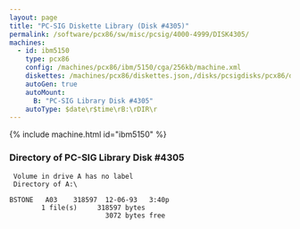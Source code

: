 ```yaml
---
layout: page
title: "PC-SIG Diskette Library (Disk #4305)"
permalink: /software/pcx86/sw/misc/pcsig/4000-4999/DISK4305/
machines:
  - id: ibm5150
    type: pcx86
    config: /machines/pcx86/ibm/5150/cga/256kb/machine.xml
    diskettes: /machines/pcx86/diskettes.json,/disks/pcsigdisks/pcx86/diskettes.json
    autoGen: true
    autoMount:
      B: "PC-SIG Library Disk #4305"
    autoType: $date\r$time\rB:\rDIR\r
---
```


{% include machine.html id="ibm5150" %}

### Directory of PC-SIG Library Disk #4305

     Volume in drive A has no label
     Directory of A:\

    BSTONE   A03    318597  12-06-93   3:40p
            1 file(s)     318597 bytes
                            3072 bytes free

